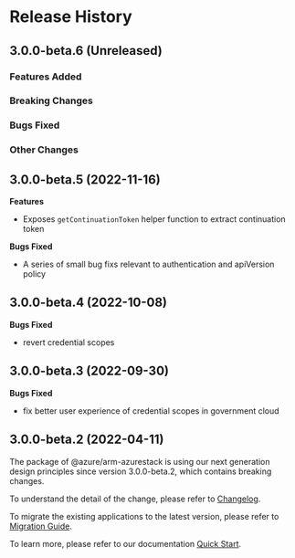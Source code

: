 # Release History

## 3.0.0-beta.6 (Unreleased)

### Features Added

### Breaking Changes

### Bugs Fixed

### Other Changes

## 3.0.0-beta.5 (2022-11-16)

**Features**

 -  Exposes `getContinuationToken` helper function to extract continuation token

**Bugs Fixed**

  - A series of small bug fixs relevant to authentication and apiVersion policy

## 3.0.0-beta.4 (2022-10-08)

**Bugs Fixed**

  -  revert credential scopes

## 3.0.0-beta.3 (2022-09-30)

**Bugs Fixed**

  -  fix better user experience of credential scopes in government cloud

## 3.0.0-beta.2 (2022-04-11)

The package of @azure/arm-azurestack is using our next generation design principles since version 3.0.0-beta.2, which contains breaking changes.

To understand the detail of the change, please refer to [Changelog](https://aka.ms/js-track2-changelog).

To migrate the existing applications to the latest version, please refer to [Migration Guide](https://aka.ms/js-track2-migration-guide).

To learn more, please refer to our documentation [Quick Start](https://aka.ms/js-track2-quickstart).
